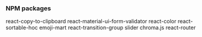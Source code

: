 ### NPM packages
react-copy-to-clipboard
react-material-ui-form-validator
react-color
react-sortable-hoc
emoji-mart
react-transition-group
slider
chroma.js
react-router

